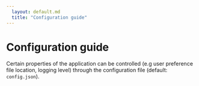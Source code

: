 ```yaml
---
  layout: default.md
  title: "Configuration guide"
---
```


# Configuration guide

Certain properties of the application can be controlled (e.g user preference file location, logging level) through the configuration file (default: `config.json`).
